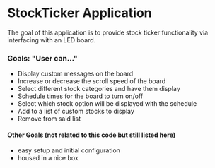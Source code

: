 # StockTicker Application

The goal of this application is to provide stock ticker functionality via interfacing with an LED board.

### Goals: "User can..."
- Display custom messages on the board
- Increase or decrease the scroll speed of the board
- Select different stock categories and have them display
- Schedule times for the board to turn on/off
- Select which stock option will be displayed with the schedule
- Add to a list of custom stocks to display
- Remove from said list

#### Other Goals (not related to this code but still listed here)
- easy setup and initial configuration
- housed in a nice box

